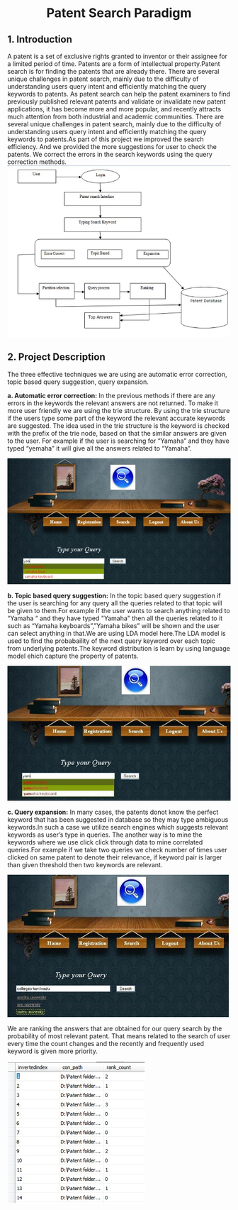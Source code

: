 <h1 align="center">Patent Search Paradigm</h1>
<h2>1. Introduction</h2>
A patent is a set of exclusive rights granted to inventor or their assignee for  a limited period   of time. Patents are a form of intellectual property.Patent search is for finding the patents that are already there. There are several unique challenges in patent search, mainly due to the difficulty of understanding users query intent and efficiently matching the query keywords to patents. As patent search can help the patent examiners to find previously published relevant patents and validate or invalidate new patent applications, it has become more and more popular, and recently attracts much attention from both industrial and academic communities. There are several unique challenges in patent search, mainly due to the difficulty of understanding users query intent and efficiently matching the query keywords to patents.As part of this project we improved the search efficiency. And we provided the more suggestions for user to check the patents. We correct the errors in the search keywords using the query correction methods. 

<img src="https://github.com/cmoulika009/Patent-Search-Paradigm/blob/master/Patent%20folder/Architecture.jpg">

<h2>2. Project Description</h2>
The three effective techniques we are using are automatic error correction, topic based query suggestion, query expansion.

<b>a.	Automatic error correction:</b>
In the previous methods if there are any errors in the keywords the relevant answers are not returned. To make it more user friendly we are using the trie structure. By using the trie structure if the users type some part of the keyword the relevant accurate keywords are suggested. The idea used in the trie structure is the keyword is checked with the prefix of the trie node, based on that the similar answers are given to the user. For example if the user is searching for “Yamaha” and they have typed “yemaha” it will give all the answers related to “Yamaha”.

<img src="https://github.com/cmoulika009/Patent-Search-Paradigm/blob/master/Patent%20folder/1.jpg">

<b>b.	Topic based query suggestion:</b>
In the topic based query suggestion if the user is searching for any query all the queries related to that topic will be given to them.For example if the user wants to search anything related to “Yamaha “ and they have typed "Yamaha" then all the queries related to it such as “Yamaha keyboards”,”Yamaha bikes” will be shown and the user can select anything in that.We are using LDA model here.The LDA model is used to find the probabaility of the next query keyword over each topic from underlying patents.The keyword distribution is learn by using language model ehich capture the property of patents.

<img src="https://github.com/cmoulika009/Patent-Search-Paradigm/blob/master/Patent%20folder/2.jpg">

<b>c.	Query expansion:</b>
In many cases, the patents donot know the perfect keyword that has been suggested in database so they may type ambiguous keywords.In such a case we utilize search engines which suggests relevant keywords as user’s type in queries.
The another way is to mine the keywords where we use click click through data to mine correlated queries.For example if we take two queries we check number of times user clicked on same patent to denote their relevance, if keyword pair is larger than given threshold then two keywords are relevant.

<img src="https://github.com/cmoulika009/Patent-Search-Paradigm/blob/master/Patent%20folder/3.jpg">

We are ranking the answers that are obtained for our query search by the probability of most relevant patent. That means related to the search of user every time the count changes and the recently and frequently used keyword is given more priority.

<img src="https://github.com/cmoulika009/Patent-Search-Paradigm/blob/master/Patent%20folder/4.jpg">




